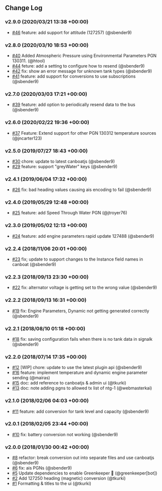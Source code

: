 ## Change Log

### v2.9.0 (2020/03/21 13:38 +00:00)
- [#46](https://github.com/SignalK/signalk-to-nmea2000/pull/46) feature: add support for attitude (127257) (@sbender9)

### v2.8.0 (2020/03/10 18:53 +00:00)
- [#40](https://github.com/SignalK/signalk-to-nmea2000/pull/40) Added Atmospheric Pressure using Environmental Parameters PGN 130311. (@htool)
- [#44](https://github.com/SignalK/signalk-to-nmea2000/pull/44) feture: add a setting to configure how to resend (@sbender9)
- [#42](https://github.com/SignalK/signalk-to-nmea2000/pull/42) fix: show an error message for unknown tank types (@sbender9)
- [#41](https://github.com/SignalK/signalk-to-nmea2000/pull/41) feature: add support for conversions to use subscriptions (@sbender9)

### v2.7.0 (2020/03/03 17:21 +00:00)
- [#39](https://github.com/SignalK/signalk-to-nmea2000/pull/39) feature: add option to periodically resend data to the bus (@sbender9)

### v2.6.0 (2020/02/22 19:36 +00:00)
- [#37](https://github.com/SignalK/signalk-to-nmea2000/pull/37) Feature: Extend support for other PGN 130312 temperature sources (@jncarter123)

### v2.5.0 (2019/07/27 18:43 +00:00)
- [#30](https://github.com/SignalK/signalk-to-nmea2000/pull/30) chore: update to latest canboatjs (@sbender9)
- [#29](https://github.com/SignalK/signalk-to-nmea2000/pull/29) feature: support "greyWater"  keys (@sbender9)

### v2.4.1 (2019/06/04 17:32 +00:00)
- [#26](https://github.com/SignalK/signalk-to-nmea2000/pull/26) fix: bad heading values causing ais encoding to fail (@sbender9)

### v2.4.0 (2019/05/29 12:48 +00:00)
- [#25](https://github.com/SignalK/signalk-to-nmea2000/pull/25)  feature: add Speed Through Water PGN (@jtroyer76)

### v2.3.0 (2019/05/02 12:13 +00:00)
- [#24](https://github.com/SignalK/signalk-to-nmea2000/pull/24) feature: add engine parameters rapid update 127488 (@sbender9)

### v2.2.4 (2018/11/06 20:01 +00:00)
- [#23](https://github.com/SignalK/signalk-to-nmea2000/pull/23) fix; update to support changes to the Instance field names in canboat (@sbender9)

### v2.2.3 (2018/09/13 23:30 +00:00)
- [#22](https://github.com/SignalK/signalk-to-nmea2000/pull/22) fix: alternator voltage is getting set to the wrong value (@sbender9)

### v2.2.2 (2018/09/13 16:31 +00:00)
- [#19](https://github.com/SignalK/signalk-to-nmea2000/pull/19) fix: Engine Parameters, Dynamic not getting generated correctly (@sbender9)

### v2.2.1 (2018/08/10 01:18 +00:00)
- [#18](https://github.com/SignalK/signalk-to-nmea2000/pull/18) fix: saving configuration fails when there is no tank data in signalk (@sbender9)

### v2.2.0 (2018/07/14 17:35 +00:00)
- [#12](https://github.com/SignalK/signalk-to-nmea2000/pull/12) [WIP] chore: update to use the latest plugin api (@sbender9)
- [#16](https://github.com/SignalK/signalk-to-nmea2000/pull/16) feature: implement temperature and dynamic engine parameter sending (@mairas)
- [#15](https://github.com/SignalK/signalk-to-nmea2000/pull/15) doc: add reference to canboatjs & admin ui (@tkurki)
- [#13](https://github.com/SignalK/signalk-to-nmea2000/pull/13) doc: note adding pgns to allowed tx list of ntg-1 (@webmasterkai)

### v2.1.0 (2018/02/06 04:03 +00:00)
- [#11](https://github.com/SignalK/signalk-to-nmea2000/pull/11) feature: add conversion for tank level and capacity (@sbender9)

### v2.0.1 (2018/02/05 23:44 +00:00)
- [#10](https://github.com/SignalK/signalk-to-nmea2000/pull/10) fix: battery conversion not working (@sbender9)

### v2.0.0 (2018/01/30 00:42 +00:00)
- [#8](https://github.com/SignalK/signalk-to-nmea2000/pull/8)  refactor: break conversion out into separate files and use canboatjs (@sbender9)
- [#6](https://github.com/SignalK/signalk-to-nmea2000/pull/6) fix: ais PGNs (@sbender9)
- [#5](https://github.com/SignalK/signalk-to-nmea2000/pull/5) Update dependencies to enable Greenkeeper 🌴 (@greenkeeper[bot])
- [#2](https://github.com/SignalK/signalk-to-nmea2000/pull/2) Add 127250 heading (magnetic) conversion (@tkurki)
- [#1](https://github.com/SignalK/signalk-to-nmea2000/pull/1) Formatting & titles to the ui (@tkurki)